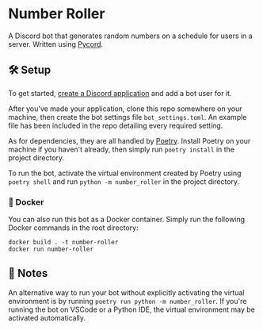 # Number Roller
A Discord bot that generates random numbers on a schedule for users in a server.
Written using [Pycord](https://github.com/Pycord-Development/pycord).

## 🛠 Setup
To get started, [create a Discord application](https://discord.com/developers/applications) and add a bot user for it.

After you've made your application, clone this repo somewhere on your machine, then create the bot settings file `bot_settings.toml`. An example file has been included in the repo detailing every required setting.

As for dependencies, they are all handled by [Poetry](https://github.com/python-poetry/poetry). Install Poetry on your machine if you haven't already, then simply run `poetry install` in the project directory.

To run the bot, activate the virtual environment created by Poetry using `poetry shell` and run `python -m number_roller` in the project directory.

### 🐋 Docker
You can also run this bot as a Docker container. Simply run the following Docker commands in the root directory:
```
docker build . -t number-roller
docker run number-roller
```

## 💬 Notes
An alternative way to run your bot without explicitly activating the virtual environment is by running `poetry run python -m number_roller`. If you're running the bot on VSCode or a Python IDE, the virtual environment may be activated automatically.
